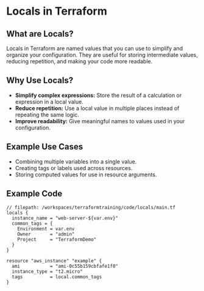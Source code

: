 # Locals in Terraform

## What are Locals?

Locals in Terraform are named values that you can use to simplify and organize your configuration. They are useful for storing intermediate values, reducing repetition, and making your code more readable.

## Why Use Locals?

- **Simplify complex expressions:** Store the result of a calculation or expression in a local value.
- **Reduce repetition:** Use a local value in multiple places instead of repeating the same logic.
- **Improve readability:** Give meaningful names to values used in your configuration.

## Example Use Cases

- Combining multiple variables into a single value.
- Creating tags or labels used across resources.
- Storing computed values for use in resource arguments.

## Example Code

````hcl
// filepath: /workspaces/terraformtraining/code/locals/main.tf
locals {
  instance_name = "web-server-${var.env}"
  common_tags = {
    Environment = var.env
    Owner       = "admin"
    Project     = "TerraformDemo"
  }
}

resource "aws_instance" "example" {
  ami           = "ami-0c55b159cbfafe1f0"
  instance_type = "t2.micro"
  tags          = local.common_tags
}